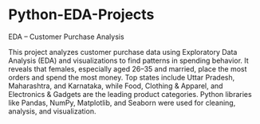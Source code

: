 # Python-EDA-Projects
EDA – Customer Purchase Analysis

This project analyzes customer purchase data using Exploratory Data Analysis (EDA) and visualizations to find patterns in spending behavior. It reveals that females, especially aged 26–35 and married, place the most orders and spend the most money. Top states include Uttar Pradesh, Maharashtra, and Karnataka, while Food, Clothing & Apparel, and Electronics & Gadgets are the leading product categories. Python libraries like Pandas, NumPy, Matplotlib, and Seaborn were used for cleaning, analysis, and visualization.
